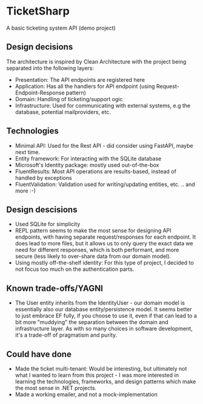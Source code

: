 # TicketSharp #

A basic ticketing system API (demo project)

## Design decisions ##

The architecture is inspired by Clean Architecture with the project being separated into the following layers:

* Presentation: The API endpoints are registered here
* Application: Has all the handlers for API endpoint (using Request-Endpoint-Response pattern)
* Domain: Handling of ticketing/support ogic
* Infrastructure: Used for communicating with external systems, e.g the database, potential mailproviders, etc.

## Technologies ##

* Minimal API: Used for the Rest API - did consider using FastAPI, maybe next time.
* Entity framework: For interacting with the SQLite database
* Microsoft's Identity package: mostly used out-of-the-box
* FluentResults: Most API operations are results-based, instead of handled by exceptions
* FluentValidation: Validation used for writing/updating entities, etc.
.. and more :-)

## Design descisions ##

* Used SQLite for simplicity
* REPL pattern seems to make the most sense for designing API endpoints, with having separate request/responses for each endpoint.
It does lead to more files, but it allows us to only query the exact data we need for different responses, which is both performant,
and more secure (less likely to over-share data from our domain model).
* Using mostly off-the-shelf identity: For this type of project, I decided to not focus too much on the authentication parts.

## Known trade-offs/YAGNI ##

* The User entity inherits from the IdentityUser - our domain model is essentially also our database entity/persistence model.
It seems better to just embrace EF fully, if you choose to use it, even if that can lead to a bit more "muddying" the separation between the domain and infrastructure layer.
As with so many choices in software development, it's a trade-off of pragmatism and purity.

## Could have done ##

* Made the ticket multi-tenant: Would be interesting, but ultimately not what I wanted to learn from this project - I was more interested in learning the technologies, frameworks, and design patterns which
make the most sense in .NET projects.
* Made a working emailer, and not a mock-implementation

